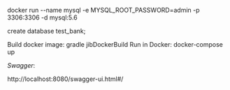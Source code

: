 docker run --name mysql -e MYSQL_ROOT_PASSWORD=admin -p 3306:3306 -d mysql:5.6

create database test_bank;

Build docker image: gradle jibDockerBuild
Run in Docker: docker-compose up

*Swagger*:

http://localhost:8080/swagger-ui.html#/
